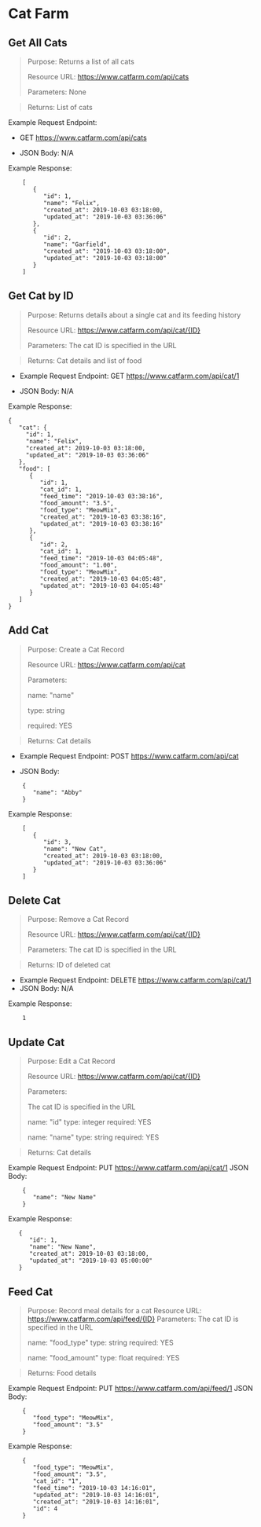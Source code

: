 # Cat Farm

## Get All Cats

> Purpose: Returns a list of all cats
>
> Resource URL: https://www.catfarm.com/api/cats
>
> Parameters: None

> Returns: List of cats

Example Request Endpoint: 

- GET https://www.catfarm.com/api/cats

- JSON Body: N/A

Example Response:
```
	[
	   {
		  "id": 1,
		  "name": "Felix",
		  "created_at": 2019-10-03 03:18:00,
		  "updated_at": "2019-10-03 03:36:06"
	   },
	   {
		  "id": 2,
		  "name": "Garfield",
		  "created_at": "2019-10-03 03:18:00",
		  "updated_at": "2019-10-03 03:18:00"
	   }
	]
```

## Get Cat by ID

> Purpose: Returns details about a single cat and its feeding history
>
> Resource URL: https://www.catfarm.com/api/cat/{ID}
>
> Parameters: The cat ID is specified in the URL

> Returns: Cat details and list of food

- Example Request Endpoint: GET https://www.catfarm.com/api/cat/1

- JSON Body: N/A


Example Response:
```
{
   "cat": {
	 "id": 1,
     "name": "Felix",
     "created_at": 2019-10-03 03:18:00,
     "updated_at": "2019-10-03 03:36:06"
   },
   "food": [
      {
         "id": 1,
         "cat_id": 1,
         "feed_time": "2019-10-03 03:38:16",
         "food_amount": "3.5",
         "food_type": "MeowMix",
         "created_at": "2019-10-03 03:38:16",
         "updated_at": "2019-10-03 03:38:16"
      },
      {
         "id": 2,
         "cat_id": 1,
         "feed_time": "2019-10-03 04:05:48",
         "food_amount": "1.00",
         "food_type": "MeowMix",
         "created_at": "2019-10-03 04:05:48",
         "updated_at": "2019-10-03 04:05:48"
      }
   ]
}
```

## Add Cat

> Purpose: Create a Cat Record
>
> Resource URL: https://www.catfarm.com/api/cat
>
> Parameters: 
>
>   name: "name"
>
>   type: string
>
>   required: YES

> Returns: Cat details

- Example Request Endpoint: POST https://www.catfarm.com/api/cat

- JSON Body:

```
	{
	   "name": "Abby"
	}
```

Example Response:
```
	[
	   {
		  "id": 3,
		  "name": "New Cat",
		  "created_at": 2019-10-03 03:18:00,
		  "updated_at": "2019-10-03 03:36:06"
	   }
	]
```

## Delete Cat

> Purpose: Remove a Cat Record
>
> Resource URL: https://www.catfarm.com/api/cat/{ID}
>
> Parameters: The cat ID is specified in the URL   

> Returns: ID of deleted cat

- Example Request Endpoint: DELETE https://www.catfarm.com/api/cat/1
- JSON Body: N/A

Example Response:
```
	1
```

## Update Cat

> Purpose: Edit a Cat Record
>
> Resource URL: https://www.catfarm.com/api/cat/{ID}
>
> Parameters: 
>
> The cat ID is specified in the URL
> 
>  name: "id"
>  type: integer
>  required: YES
> 
> name: "name"
> type: string
> required: YES

> Returns: Cat details
	 
Example Request Endpoint: PUT https://www.catfarm.com/api/cat/1
JSON Body:
```
	{
	   "name": "New Name"
	}
```

Example Response:
```
   {
	  "id": 1,
	  "name": "New Name",
	  "created_at": 2019-10-03 03:18:00,
	  "updated_at": "2019-10-03 05:00:00"
   }
```	

## Feed Cat
> Purpose: Record meal details for a cat
> Resource URL: https://www.catfarm.com/api/feed/{ID}
> Parameters: 
> 	The cat ID is specified in the URL
> 
>  name: "food_type"
>  type: string
>  required: YES
> 
>  name: "food_amount"
>  type: float
>  required: YES

> Returns: Food details
	 
Example Request Endpoint: PUT https://www.catfarm.com/api/feed/1
JSON Body:
```
	{
       "food_type": "MeowMix",
       "food_amount": "3.5"
    }
```

Example Response:
```
	{
	   "food_type": "MeowMix",
	   "food_amount": "3.5",
	   "cat_id": "1",
	   "feed_time": "2019-10-03 14:16:01",
	   "updated_at": "2019-10-03 14:16:01",
	   "created_at": "2019-10-03 14:16:01",
	   "id": 4
	}
```

